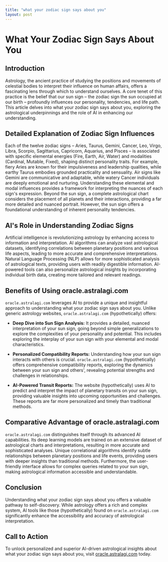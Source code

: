 ```yaml
---
title: "what your zodiac sign says about you"
layout: post
---
```


# What Your Zodiac Sign Says About You

## Introduction

Astrology, the ancient practice of studying the positions and movements of celestial bodies to interpret their influence on human affairs, offers a fascinating lens through which to understand ourselves.  A core tenet of this practice is the belief that our sun sign – the zodiac sign the sun occupied at our birth – profoundly influences our personality, tendencies, and life path. This article delves into what your zodiac sign says about you, exploring the astrological underpinnings and the role of AI in enhancing our understanding.

## Detailed Explanation of Zodiac Sign Influences

Each of the twelve zodiac signs – Aries, Taurus, Gemini, Cancer, Leo, Virgo, Libra, Scorpio, Sagittarius, Capricorn, Aquarius, and Pisces – is associated with specific elemental energies (Fire, Earth, Air, Water) and modalities (Cardinal, Mutable, Fixed), shaping distinct personality traits. For example, fiery Aries are known for their impulsiveness and leadership qualities, while earthy Taurus embodies grounded practicality and sensuality.  Air signs like Gemini are communicative and adaptable, while watery Cancer individuals are deeply emotional and nurturing. Understanding these elemental and modal influences provides a framework for interpreting the nuances of each sign's expression.  Beyond the sun sign, a complete astrological chart considers the placement of all planets and their interactions, providing a far more detailed and nuanced portrait.  However, the sun sign offers a foundational understanding of inherent personality tendencies.

## AI's Role in Understanding Zodiac Signs

Artificial intelligence is revolutionizing astrology by enhancing access to information and interpretation. AI algorithms can analyze vast astrological datasets, identifying correlations between planetary positions and various life aspects, leading to more accurate and comprehensive interpretations. Natural Language Processing (NLP) allows for more sophisticated analysis of astrological texts, providing users with readily digestible information.  AI-powered tools can also personalize astrological insights by incorporating individual birth data, creating more tailored and relevant readings.

## Benefits of Using oracle.astralagi.com

`oracle.astralagi.com` leverages AI to provide a unique and insightful approach to understanding what your zodiac sign says about you. Unlike generic astrology websites, `oracle.astralagi.com` (hypothetically) offers:

* **Deep Dive into Sun Sign Analysis:**  It provides a detailed, nuanced interpretation of your sun sign, going beyond simple generalizations to explore the complexities of your personality and potential. This includes exploring the interplay of your sun sign with your elemental and modal characteristics.

* **Personalized Compatibility Reports:**  Understanding how your sun sign interacts with others is crucial.  `oracle.astralagi.com` (hypothetically) offers comprehensive compatibility reports, exploring the dynamics between your sun sign and others', revealing potential strengths and challenges in relationships.

* **AI-Powered Transit Reports:** The website (hypothetically) uses AI to predict and interpret the impact of planetary transits on your sun sign, providing valuable insights into upcoming opportunities and challenges.  These reports are far more personalized and timely than traditional methods.


## Comparative Advantage of oracle.astralagi.com

`oracle.astralagi.com` distinguishes itself through its advanced AI capabilities.  Its deep learning models are trained on an extensive dataset of astrological charts and interpretations, resulting in more accurate and sophisticated analyses.  Unique correlational algorithms identify subtle relationships between planetary positions and life events, providing users with deeper insights than traditional methods.  Furthermore, the user-friendly interface allows for complex queries related to your sun sign, making astrological information accessible and understandable.


## Conclusion

Understanding what your zodiac sign says about you offers a valuable pathway to self-discovery. While astrology offers a rich and complex system, AI tools like those (hypothetically) found on `oracle.astralagi.com`  significantly enhance the accessibility and accuracy of astrological interpretation.

## Call to Action

To unlock personalized and superior AI-driven astrological insights about what your zodiac sign says about you, visit [oracle.astralagi.com](https://oracle.astralagi.com) today.